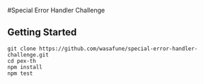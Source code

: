#Special Error Handler Challenge

## Getting Started

```
git clone https://github.com/wasafune/special-error-handler-challenge.git
cd pex-th
npm install
npm test
```
